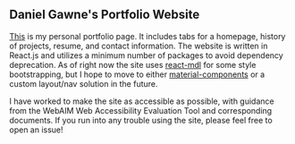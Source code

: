 ## Daniel Gawne's Portfolio Website

[This](https://www.dgawne.com) is my personal portfolio page. It includes tabs for a homepage, history of projects, resume, and contact information. The website is written in React.js and utilizes a minimum number of packages to avoid dependency deprecation. As of right now the site uses [react-mdl](https://www.npmjs.com/package/react-mdl) for some style bootstrapping, but I hope to move to either [material-components](https://github.com/material-components/material-components-web) or a custom layout/nav solution in the future.

I have worked to make the site as accessible as possible, with guidance from the WebAIM Web Accessibility Evaluation Tool and corresponding documents. If you run into any trouble using the site, please feel free to open an issue!
